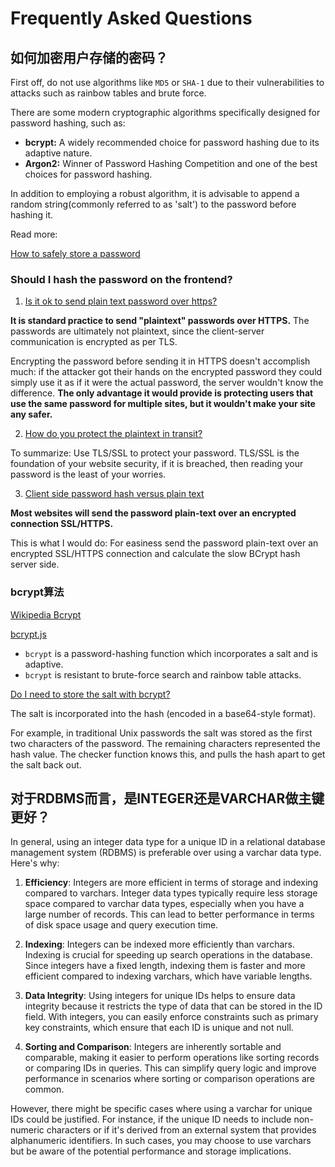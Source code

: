 # Frequently Asked Questions

## 如何加密用户存储的密码？

First off, do not use algorithms like `MD5` or `SHA-1` due to their vulnerabilities to attacks such as rainbow tables and brute force.

There are some modern cryptographic algorithms specifically designed for password hashing, such as:
  - **bcrypt:** A widely recommended choice for password hashing due to its adaptive nature.
  - **Argon2:** Winner of Password Hashing Competition and one of the best choices for password hashing.

In addition to employing a robust algorithm, it is advisable to append a random string(commonly referred to as 'salt') to the password before hashing it.

Read more:

[How to safely store a password](https://codahale.com/how-to-safely-store-a-password/)

### Should I hash the password on the frontend?

1. [Is it ok to send plain text password over https?](https://security.stackexchange.com/questions/110415/is-it-ok-to-send-plain-text-password-over-https)

**It is standard practice to send "plaintext" passwords over HTTPS.** The passwords are ultimately not plaintext, since the client-server communication is encrypted as per TLS.

Encrypting the password before sending it in HTTPS doesn't accomplish much: if the attacker got their hands on the encrypted password they could simply use it as if it were the actual password, the server wouldn't know the difference. **The only advantage it would provide is protecting users that use the same password for multiple sites, but it wouldn't make your site any safer.**

2. [How do you protect the plaintext in transit?](https://security.stackexchange.com/questions/234506/if-hashing-should-occur-server-side-how-do-you-protect-the-plaintext-in-transit)

To summarize: Use TLS/SSL to protect your password. TLS/SSL is the foundation of your website security, if it is breached, then reading your password is the least of your worries.

3. [Client side password hash versus plain text](https://stackoverflow.com/questions/30723211/client-side-password-hash-versus-plain-text)

**Most websites will send the password plain-text over an encrypted connection SSL/HTTPS.**

This is what I would do: For easiness send the password plain-text over an encrypted SSL/HTTPS connection and calculate the slow BCrypt hash server side.


### bcrypt算法

[Wikipedia Bcrypt](https://en.wikipedia.org/wiki/Bcrypt)

[bcrypt.js](https://www.npmjs.com/package/bcrypt)

- `bcrypt` is a password-hashing function which incorporates a salt and is adaptive.
- `bcrypt` is resistant to brute-force search and rainbow table attacks.


[Do I need to store the salt with bcrypt?](https://stackoverflow.com/questions/277044/do-i-need-to-store-the-salt-with-bcrypt)

The salt is incorporated into the hash (encoded in a base64-style format).

For example, in traditional Unix passwords the salt was stored as the first two characters of the password. The remaining characters represented the hash value. The checker function knows this, and pulls the hash apart to get the salt back out.

## 对于RDBMS而言，是INTEGER还是VARCHAR做主键更好？

In general, using an integer data type for a unique ID in a relational database management system (RDBMS) is preferable over using a varchar data type. Here's why:

1. **Efficiency**: Integers are more efficient in terms of storage and indexing compared to varchars. Integer data types typically require less storage space compared to varchar data types, especially when you have a large number of records. This can lead to better performance in terms of disk space usage and query execution time.

2. **Indexing**: Integers can be indexed more efficiently than varchars. Indexing is crucial for speeding up search operations in the database. Since integers have a fixed length, indexing them is faster and more efficient compared to indexing varchars, which have variable lengths.

3. **Data Integrity**: Using integers for unique IDs helps to ensure data integrity because it restricts the type of data that can be stored in the ID field. With integers, you can easily enforce constraints such as primary key constraints, which ensure that each ID is unique and not null.

4. **Sorting and Comparison**: Integers are inherently sortable and comparable, making it easier to perform operations like sorting records or comparing IDs in queries. This can simplify query logic and improve performance in scenarios where sorting or comparison operations are common.

However, there might be specific cases where using a varchar for unique IDs could be justified. For instance, if the unique ID needs to include non-numeric characters or if it's derived from an external system that provides alphanumeric identifiers. In such cases, you may choose to use varchars but be aware of the potential performance and storage implications.